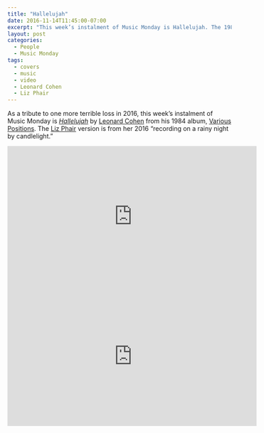 ```yaml
---
title: "Hallelujah"
date: 2016-11-14T11:45:00-07:00
excerpt: "This week’s instalment of Music Monday is Hallelujah. The 1984 Leonard Cohen original and a 2016 cover by Liz Phair."
layout: post
categories:
  - People
  - Music Monday
tags:
  - covers
  - music
  - video
  - Leonard Cohen
  - Liz Phair
---
```

As a tribute to one more terrible loss in 2016, this week’s instalment of Music Monday is [_Hallelujah_](https://en.wikipedia.org/wiki/Hallelujah_(Leonard_Cohen_song)) by [Leonard Cohen](http://leonardcohen.com/) from his 1984 album, [Various Positions](https://en.wikipedia.org/wiki/Various_Positions). The [Liz Phair](http://www.lizphair.com/) version is from her 2016 &#8220;recording on a rainy night by candlelight.&#8221;

<div class="video-container">
  <iframe width="560" height="315" src="https://www.youtube.com/embed/ttEMYvpoR-k" frameborder="0" allowfullscreen></iframe>
</div>

<div class="video-container">
  <iframe width="560" height="315" src="https://www.youtube.com/embed/8l76yyHphbk" frameborder="0" allowfullscreen></iframe>
</div>